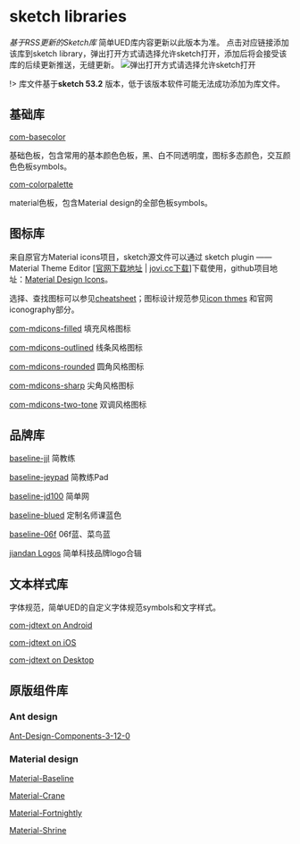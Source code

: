 # sketch libraries

_基于RSS更新的Sketch库_
简单UED库内容更新以此版本为准。
点击对应链接添加该库到sketch library，弹出打开方式请选择允许sketch打开，添加后将会接受该库的后续更新推送，无缝更新。
![弹出打开方式请选择允许sketch打开](https://guidelines.cc/assets/imgs/2019-04-27_15-42-45.png ':size=400')

!> 库文件基于**sketch 53.2** 版本，低于该版本软件可能无法成功添加为库文件。

## 基础库

<i class="fal fa-gem"></i> [com-basecolor](sketch://add-library?url=https://slib.jovi.cc/common/com-basecolor.xml)  

基础色板，包含常用的基本颜色色板，黑、白不同透明度，图标多态颜色，交互颜色色板symbols。

<i class="fal fa-gem"></i>[com-colorpalette](sketch://add-library?url=https://slib.jovi.cc/common/com-colorpalette.xml) 

material色板，包含Material design的全部色板symbols。

## 图标库

来自原官方Material icons项目，sketch源文件可以通过 sketch plugin —— Material Theme Editor \[[官网下载地址](https://material.io/tools/theme-editor/downloads/production/material.sketchplugin.zip) | [jovi.cc下载](http://static.jovi.cc/material.sketchplugin.zip)\]下载使用，github项目地址：[Material Design Icons](https://github.com/google/material-design-icons)。

选择、查找图标可以参见[cheatsheet](https://material.io/tools/icons/?style=baseline)；图标设计规范参见[icon thmes](https://material.io/design/iconography/system-icons.html#) 和官网 iconography部分。

<i class="fal fa-gem"></i> [com-mdicons-filled](sketch://add-library?url=https://slib.jovi.cc/icon/com-mdicons-filled.xml)  填充风格图标

<i class="fal fa-gem"></i> [com-mdicons-outlined](sketch://add-library?url=https://slib.jovi.cc/icon/com-mdicons-outlined.xml)  线条风格图标

<i class="fal fa-gem"></i> [com-mdicons-rounded](sketch://add-library?url=https://slib.jovi.cc/icon/com-mdicons-rounded.xml)  圆角风格图标

<i class="fal fa-gem"></i> [com-mdicons-sharp](sketch://add-library?url=https://slib.jovi.cc/icon/com-mdicons-sharp.xml)  尖角风格图标

<i class="fal fa-gem"></i> [com-mdicons-two-tone](sketch://add-library?url=https://slib.jovi.cc/icon/com-mdicons-two-tone.xml)  双调风格图标

## 品牌库

<i class="fal fa-gem"></i> [baseline-jjl](sketch://add-library?url=https://slib.jovi.cc/brand/baseline-jjl.xml)  简教练

<i class="fal fa-gem"></i> [baseline-jeypad](sketch://add-library?url=https://slib.jovi.cc/brand/baseline-jeypad.xml)  简教练Pad

<i class="fal fa-gem"></i> [baseline-jd100](sketch://add-library?url=https://slib.jovi.cc/brand/baseline-jd100.xml)  简单网

<i class="fal fa-gem"></i> [baseline-blued](sketch://add-library?url=https://slib.jovi.cc/brand/baseline-blued.xml)  定制名师课蓝色

<i class="fal fa-gem"></i> [baseline-06f](sketch://add-library?url=https://slib.jovi.cc/brand/baseline-06f.xml)  06f蓝、菜鸟蓝

<i class="fal fa-gem"></i> [jiandan Logos](sketch://add-library?url=https://slib.jovi.cc/brand/jiandanlogos.xml)  简单科技品牌logo合辑

## 文本样式库

字体规范，简单UED的自定义字体规范symbols和文字样式。

<i class="fal fa-gem"></i> [com-jdtext on Android](sketch://add-library?url=https://slib.jovi.cc/brand/com-jdtext-notosans.xml)

<i class="fal fa-gem"></i> [com-jdtext on iOS](sketch://add-library?url=https://slib.jovi.cc/brand/com-jdtext-pingfang.xml)

<i class="fal fa-gem"></i> [com-jdtext on Desktop](sketch://add-library?url=https://slib.jovi.cc/brand/com-jdtext-yahei.xml)

## 原版组件库

### Ant design

<i class="fal fa-gem"></i> [Ant-Design-Components-3-12-0](sketch://add-library?url=https://slib.jovi.cc/origin/Ant-Design-Components-3-12-0.xml)

<!-- <i class="fal fa-gem"></i> [Ant-Design-Mobile-Template](sketch://add-library?url=https://slib.jovi.cc/origin/Ant-Design-Mobile-Template.xml)

<i class="fal fa-gem"></i> [Ant-Design-Pro](sketch://add-library?url=https://slib.jovi.cc/origin/Ant-Design-Pro.xml) -->

### Material design

<i class="fal fa-gem"></i> [Material-Baseline](sketch://add-library?url=https://slib.jovi.cc/origin/Material-Baseline.xml)

<i class="fal fa-gem"></i> [Material-Crane](sketch://add-library?url=https://slib.jovi.cc/origin/Material-Crane.xml)

<i class="fal fa-gem"></i> [Material-Fortnightly](sketch://add-library?url=https://slib.jovi.cc/origin/Material-Fortnightly.xml)

<i class="fal fa-gem"></i> [Material-Shrine](sketch://add-library?url=https://slib.jovi.cc/origin/Material-Shrine.xml)